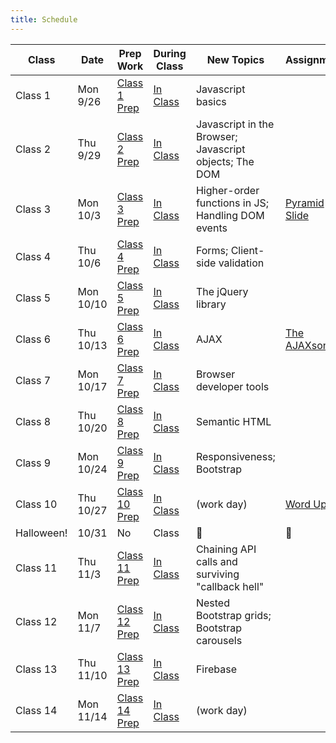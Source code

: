```yaml
---
title: Schedule
---
```


Class | Date | Prep Work | During Class | New Topics | Assignment | Assignment Due
|-----|------|-----------|--------------|------------|------------|---------------|
Class 1 | Mon 9/26 | [Class 1 Prep](./class1-prep) | [In Class](./class1) | Javascript basics | | |
Class 2 | Thu 9/29 | [Class 2 Prep](./class2-prep) | [In Class](./class2) | Javascript in the Browser; Javascript objects; The DOM | | |
Class 3 | Mon 10/3 | [Class 3 Prep](./class3-prep) | [In Class](./class3) | Higher-order functions in JS; Handling DOM events | [Pyramid Slide][pyramid-slide] | |
Class 4 | Thu 10/6 | [Class 4 Prep](./class4-prep) | [In Class](./class4) | Forms; Client-side validation | | |
Class 5 | Mon 10/10 | [Class 5 Prep](./class5-prep) | [In Class](./class5) | The jQuery library | | |
Class 6 | Thu 10/13 | [Class 6 Prep](./class6-prep) | [In Class](./class6) | AJAX | [The AJAXson 5][ajaxson-5] | [Pyramid Slide][pyramid-slide] |
Class 7 | Mon 10/17 | [Class 7 Prep](./class7-prep) | [In Class](./class7) | Browser developer tools | | |
Class 8 | Thu 10/20 | [Class 8 Prep](./class8-prep) | [In Class](./class8) | Semantic HTML | | | |
Class 9 | Mon 10/24 | [Class 9 Prep](./class9-prep) | [In Class](./class9) | Responsiveness; Bootstrap | |
Class 10 | Thu 10/27 | [Class 10 Prep](./class10-prep) | [In Class](./class10) | (work day) | [Word Up!][word-up] | |
Halloween! | 10/31 | No | Class | 👻 | 🎃 | 👾 |
Class 11 | Thu 11/3 | [Class 11 Prep](./class11-prep) | [In Class](./class11) | Chaining API calls and surviving "callback hell" | | [The AJAXson 5][ajaxson-5] |
Class 12 | Mon 11/7 | [Class 12 Prep](./class12-prep) | [In Class](./class12) | Nested Bootstrap grids; Bootstrap carousels | | |
Class 13 | Thu 11/10 | [Class 13 Prep](./class13-prep) | [In Class](./class13) | Firebase | | |
Class 14 | Mon 11/14 | [Class 14 Prep](./class14-prep) | [In Class](./class14) | (work day) | | [Word Up!][word-up]


[pyramid-slide]: ../materials/assignments/pyramid-slide
[ajaxson-5]: ../materials/assignments/ajaxson-5
[word-up]: ../materials/assignments/word-up
